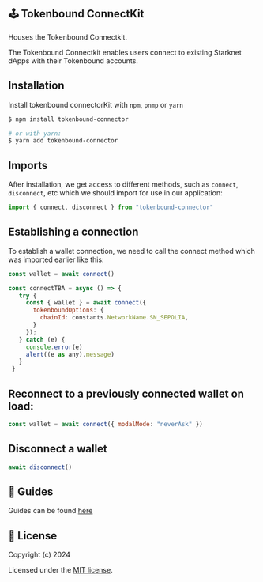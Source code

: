 

## 🕹️ Tokenbound ConnectKit

Houses the Tokenbound Connectkit.

The Tokenbound Connectkit enables users connect to existing Starknet dApps with their Tokenbound accounts.

## Installation
Install tokenbound connectorKit with `npm`, `pnmp` or `yarn`

```bash
$ npm install tokenbound-connector

# or with yarn:
$ yarn add tokenbound-connector
```

## Imports

After installation, we get access to different methods, such as `connect`, `disconnect`, etc which we should import for use in our application:

```js
import { connect, disconnect } from "tokenbound-connector"
```

## Establishing a connection

To establish a wallet connection, we need to call the connect method which was imported earlier like this:

```js
const wallet = await connect()
```

```js
const connectTBA = async () => {
   try {
     const { wallet } = await connect({
       tokenboundOptions: {
         chainId: constants.NetworkName.SN_SEPOLIA,
       }
     });
   } catch (e) {
     console.error(e)
     alert((e as any).message)
   }
 }
```

## Reconnect to a previously connected wallet on load:

```js
const wallet = await connect({ modalMode: "neverAsk" })
```

## Disconnect a wallet

```js
await disconnect()
```

## 📕 Guides

Guides can be found [here]()

## 📜 License

Copyright (c) 2024

Licensed under the [MIT license](./LICENSE.md).

